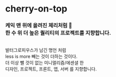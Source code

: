 # cherry-on-top 
   
### 케익 맨 위에 올려진 체리처럼 🍒 <br> 한 수 위 더 높은 퀄리티의 프로젝트를 지향합니다.
<br>
발터그로피우스가 남긴 명언 처럼 <br>
less is more 빼는 것이 더하는 것이다.<br>
더 이상 뺄 것이 없는 미니멀리즘/에센셜 한 <br>
디자인, 프로젝트, 프론트, 앱, 서버 를 지향합니다.
